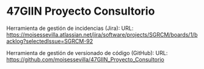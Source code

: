 # 47GIIN Proyecto Consultorio

Herramienta de gestión de incidencias (Jira):
URL: https://moisessevilla.atlassian.net/jira/software/projects/SGRCM/boards/1/backlog?selectedIssue=SGRCM-92

Herramienta de gestión de versionado de código (GitHub):
URL: https://github.com/moisessevilla/47GIIN_Proyecto_Consultorio
